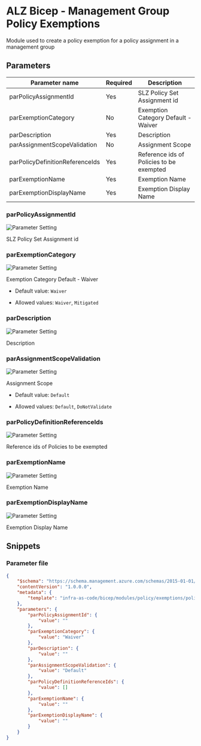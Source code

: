 # ALZ Bicep - Management Group Policy Exemptions

Module used to create a policy exemption for a policy assignment in a management group

## Parameters

Parameter name | Required | Description
-------------- | -------- | -----------
parPolicyAssignmentId | Yes      | SLZ Policy Set Assignment id
parExemptionCategory | No       | Exemption Category Default - Waiver
parDescription | Yes      | Description
parAssignmentScopeValidation | No       | Assignment Scope
parPolicyDefinitionReferenceIds | Yes      | Reference ids of Policies to be exempted
parExemptionName | Yes      | Exemption Name
parExemptionDisplayName | Yes      | Exemption Display Name

### parPolicyAssignmentId

![Parameter Setting](https://img.shields.io/badge/parameter-required-orange?style=flat-square)

SLZ Policy Set Assignment id

### parExemptionCategory

![Parameter Setting](https://img.shields.io/badge/parameter-optional-green?style=flat-square)

Exemption Category Default - Waiver

- Default value: `Waiver`

- Allowed values: `Waiver`, `Mitigated`

### parDescription

![Parameter Setting](https://img.shields.io/badge/parameter-required-orange?style=flat-square)

Description

### parAssignmentScopeValidation

![Parameter Setting](https://img.shields.io/badge/parameter-optional-green?style=flat-square)

Assignment Scope

- Default value: `Default`

- Allowed values: `Default`, `DoNotValidate`

### parPolicyDefinitionReferenceIds

![Parameter Setting](https://img.shields.io/badge/parameter-required-orange?style=flat-square)

Reference ids of Policies to be exempted

### parExemptionName

![Parameter Setting](https://img.shields.io/badge/parameter-required-orange?style=flat-square)

Exemption Name

### parExemptionDisplayName

![Parameter Setting](https://img.shields.io/badge/parameter-required-orange?style=flat-square)

Exemption Display Name

## Snippets

### Parameter file

```json
{
    "$schema": "https://schema.management.azure.com/schemas/2015-01-01/deploymentParameters.json#",
    "contentVersion": "1.0.0.0",
    "metadata": {
        "template": "infra-as-code/bicep/modules/policy/exemptions/policyExemptions.json"
    },
    "parameters": {
        "parPolicyAssignmentId": {
            "value": ""
        },
        "parExemptionCategory": {
            "value": "Waiver"
        },
        "parDescription": {
            "value": ""
        },
        "parAssignmentScopeValidation": {
            "value": "Default"
        },
        "parPolicyDefinitionReferenceIds": {
            "value": []
        },
        "parExemptionName": {
            "value": ""
        },
        "parExemptionDisplayName": {
            "value": ""
        }
    }
}
```
